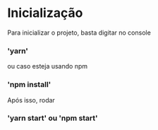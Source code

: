 # Inicialização

Para inicializar o projeto, basta digitar no console
### 'yarn' 

ou caso esteja usando npm

### 'npm install'

Após isso, rodar

### 'yarn start' ou 'npm start'

